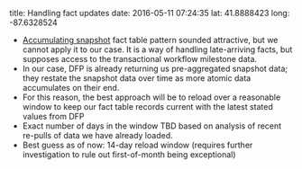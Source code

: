 title: Handling fact updates
date: 2016-05-11 07:24:35
lat: 41.8888423 
long: -87.6328524

- [Accumulating snapshot](http://decisionworks.com/2010/12/design-tip-130-accumulating-snapshots-for-complex-workflows/) fact table pattern sounded attractive, but we cannot apply it to our case. It is a way of handling late-arriving facts, but supposes access to the transactional workflow milestone data.
- In our case, DFP is already returning us pre-aggregated snapshot data; they restate the snapshot data over time as more atomic data accumulates on their end.
- For this reason, the best approach will be to reload over a reasonable window to keep our fact table records current with the latest stated values from DFP
- Exact number of days in the window TBD based on analysis of recent re-pulls of data we have already loaded.
- Best guess as of now: 14-day reload window (requires further investigation to rule out first-of-month being exceptional)
